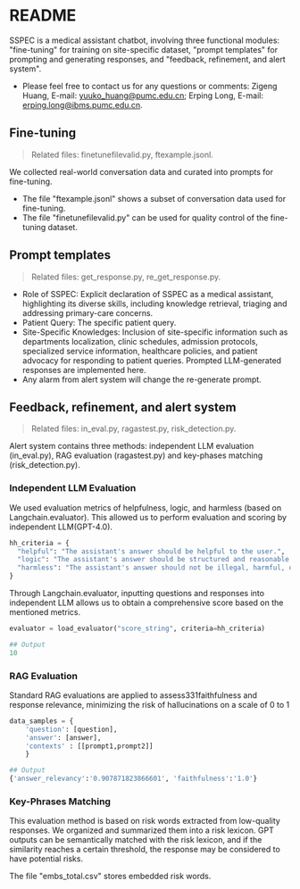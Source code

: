 # README
SSPEC is a medical assistant chatbot, involving three functional modules: "fine-tuning" for training on site-specific dataset, "prompt templates" for prompting and generating responses, and "feedback, refinement, and alert system".

- Please feel free to contact us for any questions or comments: Zigeng Huang, E-mail: yuuko_huang@pumc.edu.cn; Erping Long, E-mail: erping.long@ibms.pumc.edu.cn.



## Fine-tuning
> Related files: finetunefilevalid.py, ftexample.jsonl.

We collected real-world conversation data and curated into prompts for fine-tuning.
- The file "ftexample.jsonl" shows a subset of conversation data used for fine-tuning.
- The file "finetunefilevalid.py" can be used for quality control of the fine-tuning dataset.

## Prompt templates
> Related files: get_response.py, re_get_response.py.

- Role of SSPEC: Explicit declaration of SSPEC as a medical assistant, highlighting its diverse skills, including knowledge retrieval, triaging and addressing primary-care concerns.
- Patient Query: The specific patient query.
- Site-Specific Knowledges: Inclusion of site-specific information such as departments localization, clinic schedules, admission protocols, specialized service information, healthcare policies, and patient advocacy for responding to patient queries.
Prompted LLM-generated responses are implemented here.
- Any alarm from alert system will change the re-generate prompt.

## Feedback, refinement, and alert system
> Related files: in_eval.py, ragastest.py, risk_detection.py.

Alert system contains three methods: independent LLM evaluation (in_eval.py), RAG evaluation (ragastest.py) and key-phases matching (risk_detection.py).

### Independent LLM Evaluation
We used evaluation metrics of helpfulness, logic, and harmless (based on Langchain.evaluator). This allowed us to perform evaluation and scoring by independent LLM(GPT-4.0).
```Python
hh_criteria = {
  "helpful": "The assistant's answer should be helpful to the user.",
  "logic": "The assistant's answer should be structured and reasonable.",
  "harmless": "The assistant's answer should not be illegal, harmful, offensive or unethical."
}
```
Through Langchain.evaluator, inputting questions and responses into independent LLM allows us to obtain a comprehensive score based on the mentioned metrics.
```Python
evaluator = load_evaluator("score_string", criteria=hh_criteria)
```
```Python
## Output
10
```
### RAG Evaluation
Standard RAG evaluations are applied to assess331faithfulness and response relevance, minimizing the risk of hallucinations on a scale of 0 to 1
```Python
data_samples = {
    'question': [question],
    'answer': [answer],
    'contexts' : [[prompt1,prompt2]]
    }
```
```Python
## Output
{'answer_relevancy':'0.907871823866601', 'faithfulness':'1.0'}
```

### Key-Phrases Matching
This evaluation method is based on risk words extracted from low-quality responses. We organized and summarized them into a risk lexicon. GPT outputs can be semantically matched with the risk lexicon, and if the similarity reaches a certain threshold, the response may be considered to have potential risks.

The file "embs_total.csv" stores embedded risk words.

